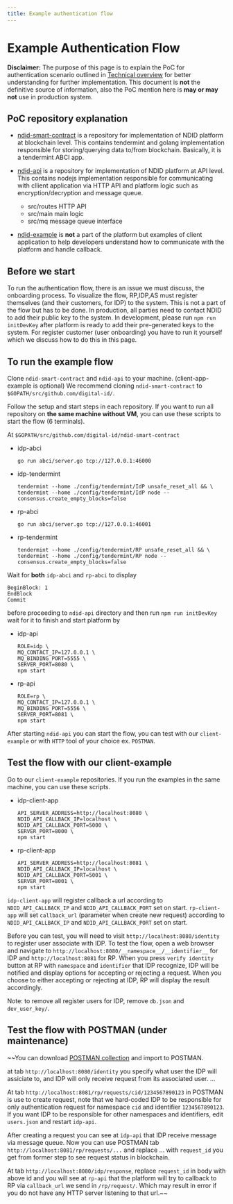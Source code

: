 ```yaml
---
title: Example authentication flow
---
```


# Example Authentication Flow

<div markdown="1" class="flash mb-3 flash-warn">

**Disclaimer:** The purpose of this page is to explain the PoC for authentication scenario outlined in [Technical overview](/technical-overview) for better understanding for further implementation. This document is **not** the definitive source of information, also the PoC mention here is **may or may not** use in production system.

</div>

## PoC repository explanation

- [ndid-smart-contract](https://github.com/ndidplatform/ndid-smart-contract)
  is a repository for implementation of NDID platform at blockchain level.
  This contains tendermint and golang implementation responsible 
  for storing/querying data to/from blockchain. Basically, it is a tendermint ABCI app.

- [ndid-api](https://github.com/ndidplatform/ndid-api)
  is a repository for implementation of NDID platform at API level.
  This contains nodejs implementation responsible for communicating with cllient application
  via HTTP API and platform logic such as encryption/decryption and message queue.
  - src/routes HTTP API
  - src/main main logic
  - src/mq message queue interface

- [ndid-example](https://github.com/ndidplatform/examples)
  is **not** a part of the platform but examples of client application to 
  help developers understand how to communicate with the platform and handle callback.

## Before we start

To run the authentication flow, there is an issue we must discuss, the onboarding process.
To visualize the flow, RP,IDP,AS must register themselves (and their customers, for IDP) to the system.
This is not a part of the flow but has to be done. 
In production, all parties need to contact NDID to add their public key to the system.
In development, please run `npm run initDevKey` after platform is ready to add their pre-generated keys to the system.
For register customer (user onboarding) you have to run it yourself which we discuss how to do this in this page.

## To run the example flow

Clone `ndid-smart-contract` and `ndid-api` to your machine. (client-app-example is optional)
We recommend cloning `ndid-smart-contract` to `$GOPATH/src/github.com/digital-id/`.

Follow the setup and start steps in each repository.
If you want to run all repository on **the same machine without VM**, you can use these scripts to start the flow (6 terminals).

At `$GOPATH/src/github.com/digital-id/ndid-smart-contract`

- idp-abci
  ```
  go run abci/server.go tcp://127.0.0.1:46000
  ```
- idp-tendermint
  ```
  tendermint --home ./config/tendermint/IdP unsafe_reset_all && \
  tendermint --home ./config/tendermint/IdP node --consensus.create_empty_blocks=false
  ```
- rp-abci
  ```
  go run abci/server.go tcp://127.0.0.1:46001
  ```
- rp-tendermint
  ```
  tendermint --home ./config/tendermint/RP unsafe_reset_all && \
  tendermint --home ./config/tendermint/RP node --consensus.create_empty_blocks=false
  ```

Wait for **both** `idp-abci` and `rp-abci` to display
```
BeginBlock: 1
EndBlock
Commit
```
before proceeding to `ndid-api` directory and then run `npm run initDevKey` wait for it to finish and start platform by

- idp-api
  ```
  ROLE=idp \
  MQ_CONTACT_IP=127.0.0.1 \
  MQ_BINDING_PORT=5555 \
  SERVER_PORT=8080 \
  npm start
  ```

- rp-api
  ```
  ROLE=rp \
  MQ_CONTACT_IP=127.0.0.1 \
  MQ_BINDING_PORT=5556 \
  SERVER_PORT=8081 \
  npm start
  ```

After starting `ndid-api` you can start the flow, you can test with our `client-example` or with `HTTP` tool of your choice ex. `POSTMAN`.

## Test the flow with our client-example

Go to our `client-example` repositories.
If you run the examples in the same machine, you can use these scripts.

- idp-client-app
  ```
  API_SERVER_ADDRESS=http://localhost:8080 \
  NDID_API_CALLBACK_IP=localhost \
  NDID_API_CALLBACK_PORT=5000 \
  SERVER_PORT=8000 \
  npm start
  ```

- rp-client-app
  ```
  API_SERVER_ADDRESS=http://localhost:8081 \
  NDID_API_CALLBACK_IP=localhost \
  NDID_API_CALLBACK_PORT=5001 \
  SERVER_PORT=8001 \
  npm start
  ```

`idp-client-app` will register callback a url according to `NDID_API_CALLBACK_IP` and `NDID_API_CALLBACK_PORT` set on start.
`rp-client-app` will set `callback_url` (parameter when create new request) 
according to `NDID_API_CALLBACK_IP` and `NDID_API_CALLBACK_PORT` set on start.

Before you can test, you will need to visit `http://localhost:8080/identity` to register user associate with IDP.
To test the flow, open a web browser and navigate to `http://localhost:8080/__namespace__/__identifier__` for IDP and `http://localhost:8081` for RP.
When you press `verify identity` button at RP with `namespace` and `identifier` that IDP recognize,
IDP will be notified and display options for accepting or rejecting a request.
When you choose to either accepting or rejecting at IDP, RP will display the result accordingly.

Note: to remove all register users for IDP, remove `db.json` and `dev_user_key/`.

## Test the flow with POSTMAN (under maintenance)

~~You can download [POSTMAN collection](/assets/authen-flow-postman.json) and import to POSTMAN.

at tab `http://localhost:8080/identity` you specify what user the IDP will assiciate to, and IDP will only receive request from its associated user.
...

At tab `http://localhost:8081/rp/requests/cid/1234567890123` in POSTMAN is use to create request, note that we hard-coded IDP to be responsible for only authentication request for namespace `cid` and identifier `1234567890123`. If you want IDP to be responsible for other namespaces and identifiers, edit `users.json` and restart `idp-api`.

After creating a request you can see at `idp-api` that IDP receive message via message queue.
Now you can use POSTMAN tab `http://localhost:8081/rp/requests/...` and replace ... with `request_id` you get from former step to see request status in blockchain.

At tab `http://localhost:8080/idp/response`, replace `request_id` in body with above id and you will see at `rp-api` that the platform will try to callback to RP via `callback_url` we send in `/rp/request/`. Which may result in error if you do not have any HTTP server listening to that url.~~
